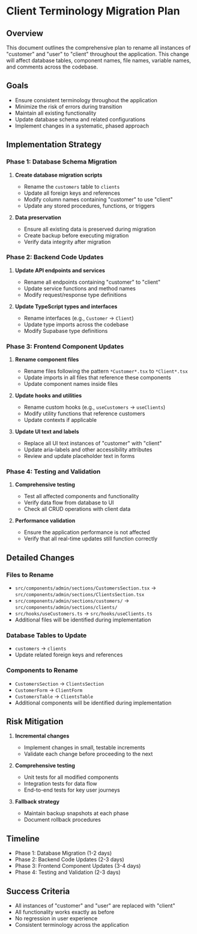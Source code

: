 
# Client Terminology Migration Plan

## Overview
This document outlines the comprehensive plan to rename all instances of "customer" and "user" to "client" throughout the application. This change will affect database tables, component names, file names, variable names, and comments across the codebase.

## Goals
- Ensure consistent terminology throughout the application
- Minimize the risk of errors during transition
- Maintain all existing functionality
- Update database schema and related configurations
- Implement changes in a systematic, phased approach

## Implementation Strategy

### Phase 1: Database Schema Migration
1. **Create database migration scripts**
   - Rename the `customers` table to `clients`
   - Update all foreign keys and references
   - Modify column names containing "customer" to use "client"
   - Update any stored procedures, functions, or triggers

2. **Data preservation**
   - Ensure all existing data is preserved during migration
   - Create backup before executing migration
   - Verify data integrity after migration

### Phase 2: Backend Code Updates
1. **Update API endpoints and services**
   - Rename all endpoints containing "customer" to "client"
   - Update service functions and method names
   - Modify request/response type definitions

2. **Update TypeScript types and interfaces**
   - Rename interfaces (e.g., `Customer` → `Client`)
   - Update type imports across the codebase
   - Modify Supabase type definitions

### Phase 3: Frontend Component Updates
1. **Rename component files**
   - Rename files following the pattern `*Customer*.tsx` to `*Client*.tsx`
   - Update imports in all files that reference these components
   - Update component names inside files

2. **Update hooks and utilities**
   - Rename custom hooks (e.g., `useCustomers` → `useClients`)
   - Modify utility functions that reference customers
   - Update contexts if applicable

3. **Update UI text and labels**
   - Replace all UI text instances of "customer" with "client"
   - Update aria-labels and other accessibility attributes
   - Review and update placeholder text in forms

### Phase 4: Testing and Validation
1. **Comprehensive testing**
   - Test all affected components and functionality
   - Verify data flow from database to UI
   - Check all CRUD operations with client data

2. **Performance validation**
   - Ensure the application performance is not affected
   - Verify that all real-time updates still function correctly

## Detailed Changes

### Files to Rename
- `src/components/admin/sections/CustomersSection.tsx` → `src/components/admin/sections/ClientsSection.tsx`
- `src/components/admin/sections/customers/` → `src/components/admin/sections/clients/`
- `src/hooks/useCustomers.ts` → `src/hooks/useClients.ts`
- Additional files will be identified during implementation

### Database Tables to Update
- `customers` → `clients`
- Update related foreign keys and references

### Components to Rename
- `CustomersSection` → `ClientsSection`
- `CustomerForm` → `ClientForm`
- `CustomersTable` → `ClientsTable`
- Additional components will be identified during implementation

## Risk Mitigation
1. **Incremental changes**
   - Implement changes in small, testable increments
   - Validate each change before proceeding to the next

2. **Comprehensive testing**
   - Unit tests for all modified components
   - Integration tests for data flow
   - End-to-end tests for key user journeys

3. **Fallback strategy**
   - Maintain backup snapshots at each phase
   - Document rollback procedures

## Timeline
- Phase 1: Database Migration (1-2 days)
- Phase 2: Backend Code Updates (2-3 days)
- Phase 3: Frontend Component Updates (3-4 days)
- Phase 4: Testing and Validation (2-3 days)

## Success Criteria
- All instances of "customer" and "user" are replaced with "client"
- All functionality works exactly as before
- No regression in user experience
- Consistent terminology across the application
